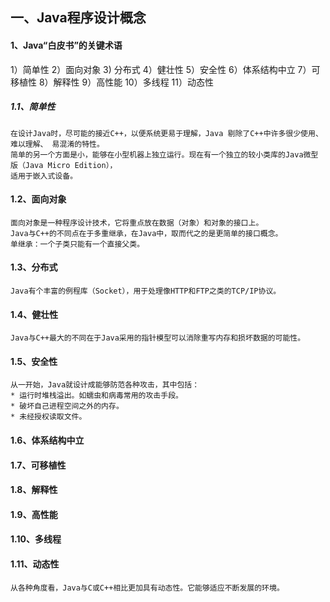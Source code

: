 ## 一、Java程序设计概念
#### 1、Java“白皮书”的关键术语
1）简单性  2）面向对象  3) 分布式  4）健壮性  5）安全性  6）体系结构中立
7）可移植性 8）解释性 9）高性能 10）多线程 11）动态性
##### 1.1、简单性
    在设计Java时，尽可能的接近C++，以便系统更易于理解，Java 剔除了C++中许多很少使用、难以理解、 易混淆的特性。
    简单的另一个方面是小，能够在小型机器上独立运行。现在有一个独立的较小类库的Java微型版（Java Micro Edition），
    适用于嵌入式设备。

#### 1.2、面向对象
    面向对象是一种程序设计技术，它将重点放在数据（对象）和对象的接口上。
    Java与C++的不同点在于多重继承，在Java中，取而代之的是更简单的接口概念。
    单继承：一个子类只能有一个直接父类。
    
#### 1.3、分布式
    Java有个丰富的例程库（Socket），用于处理像HTTP和FTP之类的TCP/IP协议。
    
#### 1.4、健壮性
    Java与C++最大的不同在于Java采用的指针模型可以消除重写内存和损坏数据的可能性。
#### 1.5、安全性
    从一开始，Java就设计成能够防范各种攻击，其中包括：
    * 运行时堆栈溢出。如蠕虫和病毒常用的攻击手段。
    * 破坏自己进程空间之外的内存。
    * 未经授权读取文件。
    
#### 1.6、体系结构中立
    
#### 1.7、可移植性

#### 1.8、解释性

#### 1.9、高性能

#### 1.10、多线程

#### 1.11、动态性
    从各种角度看，Java与C或C++相比更加具有动态性。它能够适应不断发展的环境。

    